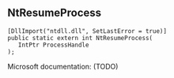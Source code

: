 ## NtResumeProcess

```
[DllImport("ntdll.dll", SetLastError = true)]
public static extern int NtResumeProcess(
   IntPtr ProcessHandle
);
```

Microsoft documentation: (TODO)
